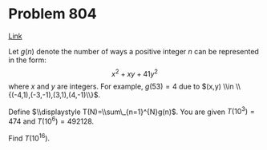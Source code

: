 # Problem 804

[Link](https://projecteuler.net/problem=804)

Let $g(n)$ denote the number of ways a positive integer $n$ can be represented in the form: $$x^2+xy+41y^2$$ where $x$ and $y$ are integers. For example, $g(53)=4$ due to $(x,y) \\in \\{(-4,1),(-3,-1),(3,1),(4,-1)\\}$.

Define $\\displaystyle T(N)=\\sum\_{n=1}^{N}g(n)$. You are given $T(10^3)=474$ and $T(10^6)=492128$.

Find $T(10^{16})$.
